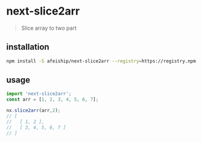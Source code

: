 # next-slice2arr
> Slice array to two part

## installation
```bash
npm install -S afeiship/next-slice2arr --registry=https://registry.npm.taobao.org
```

## usage
```js
import 'next-slice2arr';
const arr = [1, 2, 3, 4, 5, 6, 7];

nx.slice2arr(arr,2);
// [ 
//   [ 1, 2 ], 
//   [ 3, 4, 5, 6, 7 ]
// ]
```
